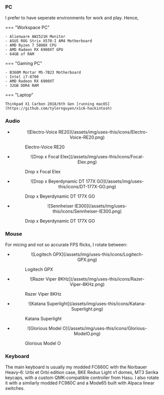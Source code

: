 ### PC

I prefer to have seperate environments for work and play. Hence,

=== "Workspace PC"

    - Alienware AW2521H Monitor
    - ASUS ROG Strix X570-I AM4 Motherboard
    - AMD Ryzen 7 5800X CPU
    - AMD Radeon RX 6900XT GPU
    - 64GB of RAM

=== "Gaming PC"

    - B360M Mortar MS-7B23 Motherboard
    - Intel i7-8700
    - AMD Radeon RX 6900XT
    - 32GB DDR4 RAM

=== "Laptop"

    Thinkpad X1 Carbon 2018/6th Gen [running macOS](https://github.com/tylernguyen/x1c6-hackintosh)

### Audio

<div class="grid cards" markdown>

-   <figure markdown>
      <p align="center">
       ![Electro-Voice RE20](/assets/img/uses-this/icons/Electro-Voice-RE20.png)
       <figcaption>Electro-Voice RE20</figcaption>
      </p>
    </figure>

-   <figure markdown>
      <p align="center">
       ![Drop x Focal Elex](/assets/img/uses-this/icons/Focal-Elex.png)
       <figcaption>Drop x Focal Elex</figcaption>
      </p>
    </figure>

-   <figure markdown>
      <p align="center">
       ![Drop x Beyerdynamic DT 177X GO](/assets/img/uses-this/icons/DT-177X-GO.png)
       <figcaption>Drop x Beyerdynamic DT 177X GO</figcaption>
      </p>
    </figure>

-   <figure markdown>
      <p align="center">
       ![Sennheiser IE300](/assets/img/uses-this/icons/Sennheiser-IE300.png)
       <figcaption>Drop x Beyerdynamic DT 177X GO</figcaption>
      </p>
    </figure>


</div>

### Mouse

For micing and not so accurate FPS flicks, I rotate between:

<div class="grid cards" markdown>

-   <figure markdown>
      <p align="center">
       ![Logitech GPX](/assets/img/uses-this/icons/Logitech-GPX.png)
       <figcaption>Logitech GPX</figcaption>
      </p>
    </figure>

-   <figure markdown>
      <p align="center">
       ![Razer Viper 8KHz](/assets/img/uses-this/icons/Razer-Viper-8KHz.png)
       <figcaption>Razer Viper 8KHz</figcaption>
      </p>
    </figure>

-   <figure markdown>
      <p align="center">
       ![Katana Superlight](/assets/img/uses-this/icons/Katana-Superlight.png)
       <figcaption>Katana Superlight</figcaption>
      </p>
    </figure>

-   <figure markdown>
      <p align="center">
       ![Glorious Model O](/assets/img/uses-this/icons/Glorious-ModelO.png)
       <figcaption>Glorious Model O</figcaption>
      </p>
    </figure>

</div>

### Keyboard

The main keyboard is usually my modded FC660C with the Norbauer Heavy-6: Urbi et Orbi edition case, BKE Redux Light v1 domes, MT3 Serika keycaps, with a custom QMK-compatible controller from Hasu.
I also rotate it with a similarly modded FC980C and a Mode65 built with Alpaca linear switches.
